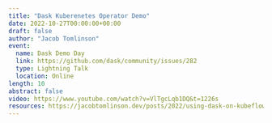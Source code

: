 ```yaml
---
title: "Dask Kuberenetes Operator Demo"
date: 2022-10-27T00:00:00+00:00
draft: false
author: "Jacob Tomlinson"
event:
  name: Dask Demo Day
  link: https://github.com/dask/community/issues/282
  type: Lightning Talk
  location: Online
length: 10
abstract: false
video: https://www.youtube.com/watch?v=VlTgcLqb1DQ&t=1226s
resources: https://jacobtomlinson.dev/posts/2022/using-dask-on-kubeflow-with-the-dask-kubernetes-operator/
---
```




